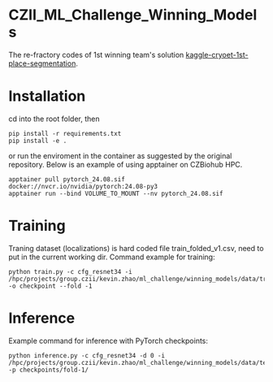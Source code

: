 # CZII_ML_Challenge_Winning_Models
The re-fractory codes of 1st winning team's solution [kaggle-cryoet-1st-place-segmentation](https://github.com/ChristofHenkel/kaggle-cryoet-1st-place-segmentation/tree/main).

# Installation
cd into the root folder, then 
```
pip install -r requirements.txt
pip install -e .
```

or run the enviroment in the container as suggested by the original repository. Below is an example of using apptainer on CZBiohub HPC.

```
apptainer pull pytorch_24.08.sif docker://nvcr.io/nvidia/pytorch:24.08-py3
apptainer run --bind VOLUME_TO_MOUNT --nv pytorch_24.08.sif
```


# Training 
Traning dataset (localizations) is hard coded file train_folded_v1.csv, need to put in the current working dir. Command example for training: 
```
python train.py -c cfg_resnet34 -i /hpc/projects/group.czii/kevin.zhao/ml_challenge/winning_models/data/train/static/ExperimentRuns/ -o checkpoint --fold -1
```


# Inference
Example command for inference with PyTorch checkpoints: 

```
python inference.py -c cfg_resnet34 -d 0 -i /hpc/projects/group.czii/kevin.zhao/ml_challenge/winning_models/data/test/ -p checkpoints/fold-1/
```